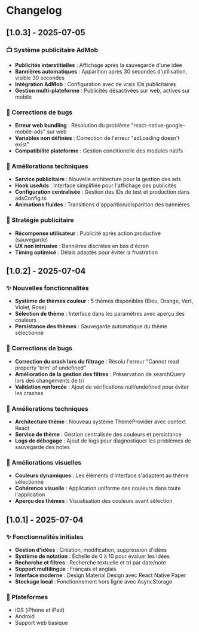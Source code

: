 # Changelog

## [1.0.3] - 2025-07-05

### 📺 Système publicitaire AdMob
- **Publicités interstitielles** : Affichage après la sauvegarde d'une idée
- **Bannières automatiques** : Apparition après 30 secondes d'utilisation, visible 30 secondes
- **Intégration AdMob** : Configuration avec de vrais IDs publicitaires
- **Gestion multi-plateforme** : Publicités désactivées sur web, actives sur mobile

### 🐛 Corrections de bugs
- **Erreur web bundling** : Résolution du problème "react-native-google-mobile-ads" sur web
- **Variables non définies** : Correction de l'erreur "adLoading doesn't exist"
- **Compatibilité plateforme** : Gestion conditionelle des modules natifs

### 🔧 Améliorations techniques
- **Service publicitaire** : Nouvelle architecture pour la gestion des ads
- **Hook useAds** : Interface simplifiée pour l'affichage des publicités
- **Configuration centralisée** : Gestion des IDs de test et production dans adsConfig.ts
- **Animations fluides** : Transitions d'apparition/disparition des bannières

### 🎯 Stratégie publicitaire
- **Récompense utilisateur** : Publicité après action productive (sauvegarde)
- **UX non intrusive** : Bannières discrètes en bas d'écran
- **Timing optimisé** : Délais adaptés pour éviter la frustration

## [1.0.2] - 2025-07-04

### ✨ Nouvelles fonctionnalités
- **Système de thèmes couleur** : 5 thèmes disponibles (Bleu, Orange, Vert, Violet, Rose)
- **Sélection de thème** : Interface dans les paramètres avec aperçu des couleurs
- **Persistance des thèmes** : Sauvegarde automatique du thème sélectionné

### 🐛 Corrections de bugs
- **Correction du crash lors du filtrage** : Résolu l'erreur "Cannot read property 'trim' of undefined"
- **Amélioration de la gestion des filtres** : Préservation de searchQuery lors des changements de tri
- **Validation renforcée** : Ajout de vérifications null/undefined pour éviter les crashes

### 🔧 Améliorations techniques
- **Architecture thème** : Nouveau système ThemeProvider avec context React
- **Service de thème** : Gestion centralisée des couleurs et persistance
- **Logs de débogage** : Ajout de logs pour diagnostiquer les problèmes de sauvegarde des notes

### 🎨 Améliorations visuelles
- **Couleurs dynamiques** : Les éléments d'interface s'adaptent au thème sélectionné
- **Cohérence visuelle** : Application uniforme des couleurs dans toute l'application
- **Aperçu des thèmes** : Visualisation des couleurs avant sélection

## [1.0.1] - 2025-07-04

### ✨ Fonctionnalités initiales
- **Gestion d'idées** : Création, modification, suppression d'idées
- **Système de notation** : Échelle de 0 à 10 pour évaluer les idées
- **Recherche et filtres** : Recherche textuelle et tri par date/note
- **Support multilingue** : Français et anglais
- **Interface moderne** : Design Material Design avec React Native Paper
- **Stockage local** : Fonctionnement hors ligne avec AsyncStorage

### 📱 Plateformes
- iOS (iPhone et iPad)
- Android
- Support web basique